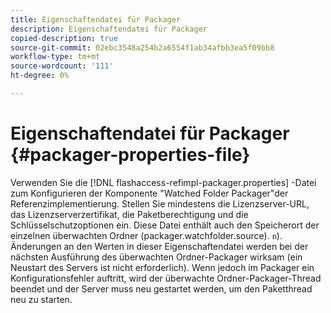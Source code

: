 ```yaml
---
title: Eigenschaftendatei für Packager
description: Eigenschaftendatei für Packager
copied-description: true
source-git-commit: 02ebc3548a254b2a6554f1ab34afbb3ea5f09bb8
workflow-type: tm+mt
source-wordcount: '111'
ht-degree: 0%

---
```


# Eigenschaftendatei für Packager {#packager-properties-file}

Verwenden Sie die [!DNL flashaccess-refimpl-packager.properties] -Datei zum Konfigurieren der Komponente &quot;Watched Folder Packager&quot;der Referenzimplementierung. Stellen Sie mindestens die Lizenzserver-URL, das Lizenzserverzertifikat, die Paketberechtigung und die Schlüsselschutzoptionen ein. Diese Datei enthält auch den Speicherort der einzelnen überwachten Ordner (packager.watchfolder.source). `n`). Änderungen an den Werten in dieser Eigenschaftendatei werden bei der nächsten Ausführung des überwachten Ordner-Packager wirksam (ein Neustart des Servers ist nicht erforderlich). Wenn jedoch im Packager ein Konfigurationsfehler auftritt, wird der überwachte Ordner-Packager-Thread beendet und der Server muss neu gestartet werden, um den Paketthread neu zu starten.
